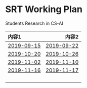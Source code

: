 # SRT Working Plan

Students Research in CS-AI

|内容1     |  内容2    | 
| :---     |      ---: |
|  [2019-09-15](Study-Plan/2019-09-15.md) |  [2019-09-22](Study-Plan/2019-09-22.md)  |
|  [2019-10-20](Study-Plan/2019-10-20.md) |  [2019-10-26](Study-Plan/2019-10-26.md) |
|  [2019-11-02](Study-Plan/2019-11-02.md) |  [2019-11-10](Study-Plan/2019-11-10.md) |
|  [2019-11-16](Study-Plan/2019-11-16.md) |  [2019-11-17](Study-Plan/2019-11-17.md) |
| | |
| | |
| | |
| | |



